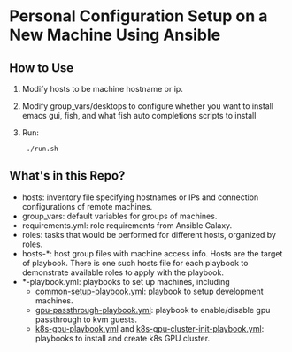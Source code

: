 # Personal Configuration Setup on a New Machine Using Ansible

## How to Use

1. Modify hosts to be machine hostname or ip.
3. Modify group_vars/desktops to configure whether you want to install emacs gui, fish, and what fish auto completions scripts to install
4. Run:

        ./run.sh

## What's in this Repo?

* hosts: inventory file specifying hostnames or IPs and connection configurations of remote machines.
* group_vars: default variables for groups of machines.
* requirements.yml: role requirements from Ansible Galaxy.
* roles: tasks that would be performed for different hosts, organized by roles.
* hosts-*: host group files with machine access info. Hosts are the target of
  playbook. There is one such hosts file for each playbook to demonstrate
  available roles to apply with the playbook.
* *-playbook.yml: playbooks to set up machines, including
  * [common-setup-playbook.yml](common-setup-playbook.yml): playbook to setup
        development machines.
  * [gpu-passthrough-playbook.yml](gpu-passthrough-playbook.yml): playbook to
    enable/disable gpu passthrough to kvm guests.
  * [k8s-gpu-playbook.yml](k8s-gpu-playbook.yml) and
    [k8s-gpu-cluster-init-playbook.yml](k8s-gpu-cluster-init-playbook.yml):
    playbooks to install and create k8s GPU cluster.
